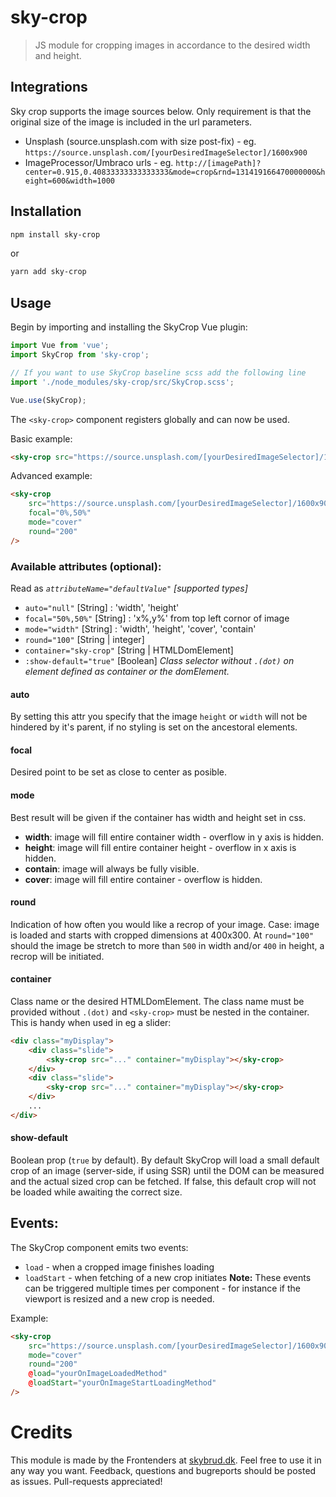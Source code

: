 # sky-crop
> JS module for cropping images in accordance to the desired width and height.

## Integrations
Sky crop supports the image sources below. Only requirement is that the original size of the image is included in the url parameters.
- Unsplash (source.unsplash.com with size post-fix) - eg. `https://source.unsplash.com/[yourDesiredImageSelector]/1600x900`
- ImageProcessor/Umbraco urls - eg. `http://[imagePath]?center=0.915,0.40833333333333333&mode=crop&rnd=131419166470000000&height=600&width=1000`

## Installation
```bash
npm install sky-crop
```
or
```bash
yarn add sky-crop
```

## Usage
Begin by importing and installing the SkyCrop Vue plugin:
```js
import Vue from 'vue';
import SkyCrop from 'sky-crop';

// If you want to use SkyCrop baseline scss add the following line
import './node_modules/sky-crop/src/SkyCrop.scss';

Vue.use(SkyCrop);

```
The `<sky-crop>` component registers globally and can now be used.

Basic example:
``` html
<sky-crop src="https://source.unsplash.com/[yourDesiredImageSelector]/1600x900" />
```

Advanced example:
``` html
<sky-crop
	src="https://source.unsplash.com/[yourDesiredImageSelector]/1600x900"
	focal="0%,50%"
	mode="cover"
	round="200"
/>
```
### Available attributes (optional):
Read as *`attributeName="defaultValue"` [supported types]*
* `auto="null"` [String] : 'width', 'height'
* `focal="50%,50%"` [String] : 'x%,y%' from top left cornor of image
* `mode="width"` [String] : 'width', 'height', 'cover', 'contain'
* `round="100"` [String | integer]
* `container="sky-crop"` [String | HTMLDomElement]
* `:show-default="true"` [Boolean]
*Class selector without `.(dot)` on element defined as container or the domElement.*

#### auto
By setting this attr you specify that the image `height` or `width` will not be hindered by it's parent, if no styling is set on the ancestoral elements.

#### focal
Desired point to be set as close to center as posible.

#### mode
Best result will be given if the container has width and height set in css.
* **width**: image will fill entire container width - overflow in y axis is hidden.
* **height**: image will fill entire container height - overflow in x axis is hidden.
* **contain**: image will always be fully visible.
* **cover**: image will fill entire container - overflow is hidden.

#### round
Indication of how often you would like a recrop of your image. Case: image is loaded and starts with cropped dimensions at 400x300. At `round="100"` should the image be stretch to more than `500` in width and/or `400` in height, a recrop will be initiated.

#### container
Class name or the desired HTMLDomElement. The class name must be provided without `.(dot)` and `<sky-crop>` must be nested in the container. This is handy when used in eg a slider:
```html
<div class="myDisplay">
    <div class="slide">
        <sky-crop src="..." container="myDisplay"></sky-crop>
    </div>
    <div class="slide">
        <sky-crop src="..." container="myDisplay"></sky-crop>
    </div>
    ...
</div>
```

#### show-default
Boolean prop (`true` by default). By default SkyCrop will load a small default crop of an image (server-side, if using SSR) until the DOM can be measured and the actual sized crop can be fetched. If false, this default crop will not be loaded while awaiting the correct size.

## Events:
The SkyCrop component emits two events:
* `load` - when a cropped image finishes loading
* `loadStart` - when fetching of a new crop initiates
**Note:** These events can be triggered multiple times per component - for instance if the viewport is resized and a new crop is needed.

Example:
```html
<sky-crop
	src="https://source.unsplash.com/[yourDesiredImageSelector]/1600x900"
	mode="cover"
	round="200"
    @load="yourOnImageLoadedMethod"
    @loadStart="yourOnImageStartLoadingMethod"
/>
```

# Credits
This module is made by the Frontenders at [skybrud.dk](http://www.skybrud.dk/). Feel free to use it in any way you want. Feedback, questions and bugreports should be posted as issues. Pull-requests appreciated!
